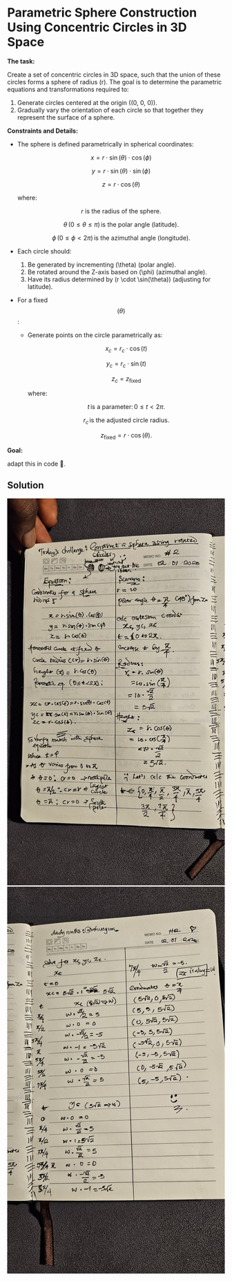 # Parametric Sphere Construction Using Concentric Circles in 3D Space


**The  task:**

Create a set of concentric circles in 3D space, such that the union of these circles forms a sphere of radius \(r\). The goal is to determine the parametric equations and transformations required to:

1. Generate circles centered at the origin \((0, 0, 0)\).
2. Gradually vary the orientation of each circle so that together they represent the surface of a sphere.

**Constraints and Details:**

- The sphere is defined parametrically in spherical coordinates:

  $$x = r \cdot \sin(\theta) \cdot \cos(\phi)$$

  $$y = r \cdot \sin(\theta) \cdot \sin(\phi)$$

  $$z = r \cdot \cos(\theta)$$

  where:

  $$r \text{ is the radius of the sphere.}$$

  $$\theta \, (0 \leq \theta \leq \pi) \, \text{is the polar angle (latitude).}$$

  $$\phi \, (0 \leq \phi < 2\pi) \, \text{is the azimuthal angle (longitude).}$$

- Each circle should:
  1. Be generated by incrementing \(\theta\) (polar angle).
  2. Be rotated around the Z-axis based on \(\phi\) (azimuthal angle).
  3. Have its radius determined by \(r \cdot \sin(\theta)\) (adjusting for latitude).

- For a fixed $$(\theta)$$:
  - Generate points on the circle parametrically as:

    $$x_c = r_c \cdot \cos(t)$$

    $$y_c = r_c \cdot \sin(t)$$

    $$z_c = z_{\text{fixed}}$$

    where:

    $$t \, \text{is a parameter:} \, 0 \leq t < 2\pi.$$

    $$r_c \, \text{is the adjusted circle radius.}$$

    $$z_{\text{fixed}} = r \cdot \cos(\theta).$$

**Goal:**

adapt this in code 👀.

## Solution

![alt text](maths-day2-01.jpg) ![alt text](maths-day2-02.jpg)


